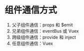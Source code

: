 # 组件通信方式

1. 父子组件通信：props 和 $emit
2. 兄弟组件通信：eventBus 或 Vuex
3. 跨级组件通信：provide 和 inject
4. 任意组件通信：Vuex
